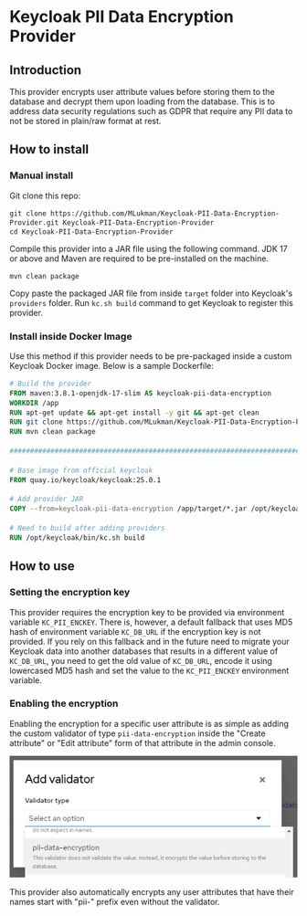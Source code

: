 # Keycloak PII Data Encryption Provider

## Introduction

This provider encrypts user attribute values before storing them to the database and decrypt them upon loading from the database. This is to address data security regulations such as GDPR that require any PII data to not be stored in plain/raw format at rest.

## How to install

### Manual install

Git clone this repo:

```shell
git clone https://github.com/MLukman/Keycloak-PII-Data-Encryption-Provider.git Keycloak-PII-Data-Encryption-Provider
cd Keycloak-PII-Data-Encryption-Provider
```

Compile this provider into a JAR file using the following command. JDK 17 or above and Maven are required to be pre-installed on the machine.

```shell 
mvn clean package
```

Copy paste the packaged JAR file from inside `target` folder into Keycloak's `providers` folder. Run `kc.sh build` command to get Keycloak to register this provider.

### Install inside Docker Image

Use this method if this provider needs to be pre-packaged inside a custom Keycloak Docker image. Below is a sample Dockerfile:

```dockerfile
# Build the provider
FROM maven:3.8.1-openjdk-17-slim AS keycloak-pii-data-encryption
WORKDIR /app
RUN apt-get update && apt-get install -y git && apt-get clean
RUN git clone https://github.com/MLukman/Keycloak-PII-Data-Encryption-Provider.git .
RUN mvn clean package

################################################################################

# Base image from official keycloak
FROM quay.io/keycloak/keycloak:25.0.1

# Add provider JAR
COPY --from=keycloak-pii-data-encryption /app/target/*.jar /opt/keycloak/providers

# Need to build after adding providers
RUN /opt/keycloak/bin/kc.sh build

```

## How to use

### Setting the encryption key

This provider requires the encryption key to be provided via environment variable `KC_PII_ENCKEY`. There is, however, a default fallback that uses MD5 hash of environment variable `KC_DB_URL` if the encryption key is not provided. If you rely on this fallback and in the future need to migrate your Keycloak data into another databases that results in a different value of `KC_DB_URL`, you need to get the old value of `KC_DB_URL`, encode it using lowercased MD5 hash and set the value to the `KC_PII_ENCKEY` environment variable.

### Enabling the encryption

Enabling the encryption for a specific user attribute is as simple as adding the custom validator of type `pii-data-encryption` inside the "Create attribute" or "Edit attribute" form of that attribute in the admin console.

![Screenshot of "Add validator" popup dialog](screenshot-add-validator.png)

This provider also automatically encrypts any user attributes that have their names start with "pii-" prefix even without the validator.
